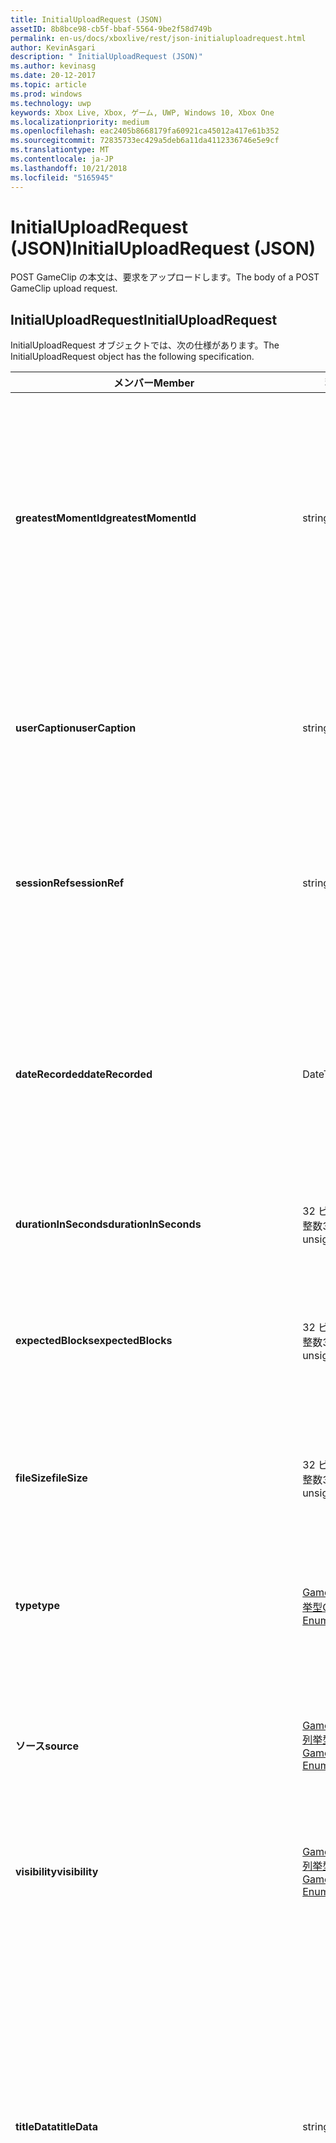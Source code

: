 ```yaml
---
title: InitialUploadRequest (JSON)
assetID: 8b8bce98-cb5f-bbaf-5564-9be2f58d749b
permalink: en-us/docs/xboxlive/rest/json-initialuploadrequest.html
author: KevinAsgari
description: " InitialUploadRequest (JSON)"
ms.author: kevinasg
ms.date: 20-12-2017
ms.topic: article
ms.prod: windows
ms.technology: uwp
keywords: Xbox Live, Xbox, ゲーム, UWP, Windows 10, Xbox One
ms.localizationpriority: medium
ms.openlocfilehash: eac2405b8668179fa60921ca45012a417e61b352
ms.sourcegitcommit: 72835733ec429a5deb6a11da4112336746e5e9cf
ms.translationtype: MT
ms.contentlocale: ja-JP
ms.lasthandoff: 10/21/2018
ms.locfileid: "5165945"
---
```

# <a name="initialuploadrequest-json"></a><span data-ttu-id="db4d3-104">InitialUploadRequest (JSON)</span><span class="sxs-lookup"><span data-stu-id="db4d3-104">InitialUploadRequest (JSON)</span></span>
<span data-ttu-id="db4d3-105">POST GameClip の本文は、要求をアップロードします。</span><span class="sxs-lookup"><span data-stu-id="db4d3-105">The body of a POST GameClip upload request.</span></span> 
<a id="ID4EN"></a>

 
## <a name="initialuploadrequest"></a><span data-ttu-id="db4d3-106">InitialUploadRequest</span><span class="sxs-lookup"><span data-stu-id="db4d3-106">InitialUploadRequest</span></span>
 
<span data-ttu-id="db4d3-107">InitialUploadRequest オブジェクトでは、次の仕様があります。</span><span class="sxs-lookup"><span data-stu-id="db4d3-107">The InitialUploadRequest object has the following specification.</span></span>
 
| <span data-ttu-id="db4d3-108">メンバー</span><span class="sxs-lookup"><span data-stu-id="db4d3-108">Member</span></span>| <span data-ttu-id="db4d3-109">種類</span><span class="sxs-lookup"><span data-stu-id="db4d3-109">Type</span></span>| <span data-ttu-id="db4d3-110">説明</span><span class="sxs-lookup"><span data-stu-id="db4d3-110">Description</span></span>| 
| --- | --- | --- | 
| <b><span data-ttu-id="db4d3-111">greatestMomentId</span><span class="sxs-lookup"><span data-stu-id="db4d3-111">greatestMomentId</span></span></b>| <span data-ttu-id="db4d3-112">string</span><span class="sxs-lookup"><span data-stu-id="db4d3-112">string</span></span>| <span data-ttu-id="db4d3-113">クリップの名として使用するテキストの文字列 ID。</span><span class="sxs-lookup"><span data-stu-id="db4d3-113">The string ID for the text to use as the name for the clip.</span></span> <span data-ttu-id="db4d3-114">これの管理し、タイトルの開発者によってタイトルの構成ファイルにローカライズされます。</span><span class="sxs-lookup"><span data-stu-id="db4d3-114">This is managed and localized in the config file for the title by the developer of the title.</span></span>| 
| <b><span data-ttu-id="db4d3-115">userCaption</span><span class="sxs-lookup"><span data-stu-id="db4d3-115">userCaption</span></span></b>| <span data-ttu-id="db4d3-116">string</span><span class="sxs-lookup"><span data-stu-id="db4d3-116">string</span></span>| <span data-ttu-id="db4d3-117">省略可能。</span><span class="sxs-lookup"><span data-stu-id="db4d3-117">Optional.</span></span> <span data-ttu-id="db4d3-118">ユーザー入力の代替名最大 250 文字の最大長のゲーム クリップされます。</span><span class="sxs-lookup"><span data-stu-id="db4d3-118">Alternate user-entered name for game clip up to a maximum length of 250 characters.</span></span>| 
| <b><span data-ttu-id="db4d3-119">sessionRef</span><span class="sxs-lookup"><span data-stu-id="db4d3-119">sessionRef</span></span></b>| <span data-ttu-id="db4d3-120">string</span><span class="sxs-lookup"><span data-stu-id="db4d3-120">string</span></span>| <span data-ttu-id="db4d3-121">省略可能。</span><span class="sxs-lookup"><span data-stu-id="db4d3-121">Optional.</span></span> <span data-ttu-id="db4d3-122">レコーディングの実行中にあるゲーム セッションの参照です。</span><span class="sxs-lookup"><span data-stu-id="db4d3-122">Game session reference during which the recording was done.</span></span>| 
| <b><span data-ttu-id="db4d3-123">dateRecorded</span><span class="sxs-lookup"><span data-stu-id="db4d3-123">dateRecorded</span></span></b>| <span data-ttu-id="db4d3-124">DateTime</span><span class="sxs-lookup"><span data-stu-id="db4d3-124">DateTime</span></span>| <span data-ttu-id="db4d3-125">UTC で、レコーディングを開始した時刻。</span><span class="sxs-lookup"><span data-stu-id="db4d3-125">The time the recording was started, in UTC.</span></span> <span data-ttu-id="db4d3-126">ISO 8601 文字列としてマーシャ リング (詳細については、<a href="http://www.w3.org/TR/NOTE-datetime">日付と時刻の書式設定</a>を参照) の書式を設定します。</span><span class="sxs-lookup"><span data-stu-id="db4d3-126">Marshalled as a string in ISO 8601 format (see <a href="http://www.w3.org/TR/NOTE-datetime">Date and Time Formats</a> for more information).</span></span>| 
| <b><span data-ttu-id="db4d3-127">durationInSeconds</span><span class="sxs-lookup"><span data-stu-id="db4d3-127">durationInSeconds</span></span></b>| <span data-ttu-id="db4d3-128">32 ビット符号なし整数</span><span class="sxs-lookup"><span data-stu-id="db4d3-128">32-bit unsigned integer</span></span>| <span data-ttu-id="db4d3-129">秒単位でのクリップの長さ。</span><span class="sxs-lookup"><span data-stu-id="db4d3-129">The length of the clip in seconds.</span></span>| 
| <b><span data-ttu-id="db4d3-130">expectedBlocks</span><span class="sxs-lookup"><span data-stu-id="db4d3-130">expectedBlocks</span></span></b>| <span data-ttu-id="db4d3-131">32 ビット符号なし整数</span><span class="sxs-lookup"><span data-stu-id="db4d3-131">32-bit unsigned integer</span></span>| <span data-ttu-id="db4d3-132">省略可能。</span><span class="sxs-lookup"><span data-stu-id="db4d3-132">Optional.</span></span> <span data-ttu-id="db4d3-133">ファイルを分類するブロックの数。</span><span class="sxs-lookup"><span data-stu-id="db4d3-133">Number of blocks into which file will be divided.</span></span> <span data-ttu-id="db4d3-134">省略ファイルは、1 つの要求で送信されます。</span><span class="sxs-lookup"><span data-stu-id="db4d3-134">Omit if file will be transmitted in a single request.</span></span>| 
| <b><span data-ttu-id="db4d3-135">fileSize</span><span class="sxs-lookup"><span data-stu-id="db4d3-135">fileSize</span></span></b>| <span data-ttu-id="db4d3-136">32 ビット符号なし整数</span><span class="sxs-lookup"><span data-stu-id="db4d3-136">32-bit unsigned integer</span></span>| <span data-ttu-id="db4d3-137">ファイル サイズのアップロードされるビデオのバイト数。</span><span class="sxs-lookup"><span data-stu-id="db4d3-137">File size in bytes of the video that will be uploaded.</span></span>| 
| <b><span data-ttu-id="db4d3-138">type</span><span class="sxs-lookup"><span data-stu-id="db4d3-138">type</span></span></b>| [<span data-ttu-id="db4d3-139">GameClipType 列挙型</span><span class="sxs-lookup"><span data-stu-id="db4d3-139">GameClipType Enumeration</span></span>](../enums/gvr-enum-gamecliptypes.md)| <span data-ttu-id="db4d3-140">コンマ区切りでする列挙体の文字列値としてマーシャ リング、クリップの種類です。</span><span class="sxs-lookup"><span data-stu-id="db4d3-140">The type of clip, marshaled as a string value of the enumeration that is comma-delimited.</span></span>| 
| <b><span data-ttu-id="db4d3-141">ソース</span><span class="sxs-lookup"><span data-stu-id="db4d3-141">source</span></span></b>| [<span data-ttu-id="db4d3-142">GameClipSource 列挙型</span><span class="sxs-lookup"><span data-stu-id="db4d3-142">GameClipSource Enumeration</span></span>](../enums/gvr-enum-gameclipsource.md)| <span data-ttu-id="db4d3-143">クリップの元の指定、列挙体の文字列値としてマーシャ リングします。</span><span class="sxs-lookup"><span data-stu-id="db4d3-143">Specifies how the clip was sourced, marshaled as a string value of the enumeration.</span></span>| 
| <b><span data-ttu-id="db4d3-144">visibility</span><span class="sxs-lookup"><span data-stu-id="db4d3-144">visibility</span></span></b>| [<span data-ttu-id="db4d3-145">GameClipVisibility 列挙型</span><span class="sxs-lookup"><span data-stu-id="db4d3-145">GameClipVisibility Enumeration</span></span>](../enums/gvr-enum-gameclipvisibility.md)| <span data-ttu-id="db4d3-146">システムでの公開後に、ゲームのクリップの可視性を指定します。</span><span class="sxs-lookup"><span data-stu-id="db4d3-146">Specifies the visibility of the game clip once it is published in the system.</span></span>| 
| <b><span data-ttu-id="db4d3-147">titleData</span><span class="sxs-lookup"><span data-stu-id="db4d3-147">titleData</span></span></b>| <span data-ttu-id="db4d3-148">string</span><span class="sxs-lookup"><span data-stu-id="db4d3-148">string</span></span>| <span data-ttu-id="db4d3-149">省略可能。</span><span class="sxs-lookup"><span data-stu-id="db4d3-149">Optional.</span></span> <span data-ttu-id="db4d3-150">このクリップに関連付けられているタイトル固有のプロパティのプロパティ バッグです。</span><span class="sxs-lookup"><span data-stu-id="db4d3-150">Property bag for title-specific properties associated with this clip.</span></span> <span data-ttu-id="db4d3-151">格納され、として返されるのです。</span><span class="sxs-lookup"><span data-stu-id="db4d3-151">Stored and returned as-is.</span></span> <span data-ttu-id="db4d3-152">タイトル デベロッパーは、クリップに関するメタデータを保持するため、このフィールドを使用できます。</span><span class="sxs-lookup"><span data-stu-id="db4d3-152">Title developers can use this field to persist their own metadata about a clip.</span></span>| 
| <b><span data-ttu-id="db4d3-153">titleData</span><span class="sxs-lookup"><span data-stu-id="db4d3-153">titleData</span></span></b>| <span data-ttu-id="db4d3-154">string</span><span class="sxs-lookup"><span data-stu-id="db4d3-154">string</span></span>| <span data-ttu-id="db4d3-155">省略可能。</span><span class="sxs-lookup"><span data-stu-id="db4d3-155">Optional.</span></span> <span data-ttu-id="db4d3-156">このクリップに関連付けられているコンソールに固有のプロパティのプロパティ バッグです。</span><span class="sxs-lookup"><span data-stu-id="db4d3-156">Property bag for console-specific properties associated with this clip.</span></span> <span data-ttu-id="db4d3-157">格納され、として返されるのです。</span><span class="sxs-lookup"><span data-stu-id="db4d3-157">Stored and returned as-is.</span></span> <span data-ttu-id="db4d3-158">本体のプラットフォームでは、クリップに関するメタデータを保持するため、このフィールドを使用できます。</span><span class="sxs-lookup"><span data-stu-id="db4d3-158">Console Platform can use this field to persist their own metadata about a clip.</span></span>| 
| <b><span data-ttu-id="db4d3-159">systemProperties</span><span class="sxs-lookup"><span data-stu-id="db4d3-159">systemProperties</span></span></b>| <span data-ttu-id="db4d3-160">string</span><span class="sxs-lookup"><span data-stu-id="db4d3-160">string</span></span>| <span data-ttu-id="db4d3-161">省略可能。</span><span class="sxs-lookup"><span data-stu-id="db4d3-161">Optional.</span></span> <span data-ttu-id="db4d3-162">このクリップに関連付けられているコンソールに固有のプロパティのプロパティ バッグです。</span><span class="sxs-lookup"><span data-stu-id="db4d3-162">Property bag for console-specific properties associated with this clip.</span></span> <span data-ttu-id="db4d3-163">格納され、として返されます。</span><span class="sxs-lookup"><span data-stu-id="db4d3-163">Stored and returned as is.</span></span> <span data-ttu-id="db4d3-164">本体のプラットフォームでは、クリップに関するメタデータを保持するため、このフィールドを使用できます。</span><span class="sxs-lookup"><span data-stu-id="db4d3-164">Console Platform can use this field to persist their own metadata about a clip.</span></span>| 
| <b><span data-ttu-id="db4d3-165">usersInSession</span><span class="sxs-lookup"><span data-stu-id="db4d3-165">usersInSession</span></span></b>| <span data-ttu-id="db4d3-166">文字列の配列</span><span class="sxs-lookup"><span data-stu-id="db4d3-166">array of string</span></span>| <span data-ttu-id="db4d3-167">省略可能。</span><span class="sxs-lookup"><span data-stu-id="db4d3-167">Optional.</span></span> <span data-ttu-id="db4d3-168">現在のセッション内のユーザーの一覧。</span><span class="sxs-lookup"><span data-stu-id="db4d3-168">A list of the users in the current session.</span></span>| 
| <b><span data-ttu-id="db4d3-169">thumbnailSource</span><span class="sxs-lookup"><span data-stu-id="db4d3-169">thumbnailSource</span></span></b>| [<span data-ttu-id="db4d3-170">ThumbnailSource 列挙型</span><span class="sxs-lookup"><span data-stu-id="db4d3-170">ThumbnailSource Enumeration</span></span>](../enums/gvr-enum-thumbnailsource.md)| <span data-ttu-id="db4d3-171">省略可能。</span><span class="sxs-lookup"><span data-stu-id="db4d3-171">Optional.</span></span> <span data-ttu-id="db4d3-172">サムネイルのソース。</span><span class="sxs-lookup"><span data-stu-id="db4d3-172">The source of the thumbnail.</span></span>| 
| <b><span data-ttu-id="db4d3-173">thumbnailOffsetMillseconds</span><span class="sxs-lookup"><span data-stu-id="db4d3-173">thumbnailOffsetMillseconds</span></span></b>| <span data-ttu-id="db4d3-174">32 ビット符号付き整数</span><span class="sxs-lookup"><span data-stu-id="db4d3-174">32-bit signed integer</span></span>| <span data-ttu-id="db4d3-175">生成されたオフセットのサムネイルの (ミリ秒単位) のオフセットを指定します。</span><span class="sxs-lookup"><span data-stu-id="db4d3-175">Specifies the offset (in milliseconds) for offset generated thumbnails.</span></span> <span data-ttu-id="db4d3-176"><b>ThumbnailSource</b>をオフセットを設定するときに指定だけです。</span><span class="sxs-lookup"><span data-stu-id="db4d3-176">Only specified when <b>thumbnailSource</b> is set to Offset.</span></span>| 
| <b><span data-ttu-id="db4d3-177">savedByUser</span><span class="sxs-lookup"><span data-stu-id="db4d3-177">savedByUser</span></span></b>| <span data-ttu-id="db4d3-178">ブール値</span><span class="sxs-lookup"><span data-stu-id="db4d3-178">Boolean value</span></span>| <span data-ttu-id="db4d3-179">省略可能。</span><span class="sxs-lookup"><span data-stu-id="db4d3-179">Optional.</span></span> <span data-ttu-id="db4d3-180">FIFO 記憶域ではなく、ユーザーのクォータに保存するクリップを設定します。</span><span class="sxs-lookup"><span data-stu-id="db4d3-180">Sets the clip to be saved to the user's quota instead of FIFO storage.</span></span> <span data-ttu-id="db4d3-181">既定値は false。</span><span class="sxs-lookup"><span data-stu-id="db4d3-181">Defaults to false.</span></span>| 
  
<a id="ID4ERH"></a>

 
## <a name="sample-json-syntax"></a><span data-ttu-id="db4d3-182">JSON 構文の例</span><span class="sxs-lookup"><span data-stu-id="db4d3-182">Sample JSON syntax</span></span>
 

```json
{
   "greatestMomentId": "123abc",
   "userCaption": "OMG Look at this!",
   "sessionRef": "4587552a-a5ad-4c4c-a787-5bc5af70e4c9",
   "dateRecorded": "2012-12-23T11:08:08Z",
   "durationInSeconds": 27,
   "expectedBlocks": 7,
   "fileSize": 1234567,
   "type": "MagicMoment, Achievement",
   "source": "Console",
   "visibility": "Default",
   "titleData": "{ 'Boss': 'The Invincible' }",
   "systemProperties": "{ 'Id': '123456', 'Location': 'C:\\videos\\123456.mp4' }",
   "thumbnailSource": "Offset",
   "thumbnailOffsetMillseconds": 20000,
   "savedByUser": false
 }
    
```

  
<a id="ID4E1H"></a>

 
## <a name="see-also"></a><span data-ttu-id="db4d3-183">関連項目</span><span class="sxs-lookup"><span data-stu-id="db4d3-183">See also</span></span>
 
<a id="ID4E3H"></a>

 
##### <a name="parent"></a><span data-ttu-id="db4d3-184">Parent</span><span class="sxs-lookup"><span data-stu-id="db4d3-184">Parent</span></span> 

[<span data-ttu-id="db4d3-185">JavaScript Object Notation (JSON) オブジェクト リファレンス</span><span class="sxs-lookup"><span data-stu-id="db4d3-185">JavaScript Object Notation (JSON) Object Reference</span></span>](atoc-xboxlivews-reference-json.md)

   
